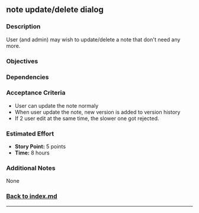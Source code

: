 ## note update/delete dialog

### Description

User (and admin) may wish to update/delete a note that don't need any more. 

### Objectives



### Dependencies


### Acceptance Criteria

- User can update the note normaly
- When user update the note, new version is added to version history
- If 2 user edit at the same time, the slower one got rejected.

### Estimated Effort

- **Story Point:** 5 points
- **Time:** 8 hours

### Additional Notes

None

### [Back to index.md](../index.md#task-list)

---

